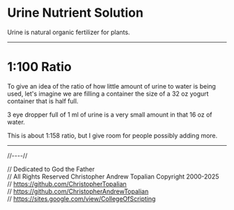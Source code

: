 # Urine Nutrient Solution

Urine is natural organic fertilizer for plants.

---

# 1:100 Ratio
To give an idea of the ratio of how little amount of urine to water is being used, let's imagine we are filling a container the size of a 32 oz yogurt container that is half full.

3 eye dropper full of 1 ml of urine is a very small amount in that 16 oz of water.

This is about 1:158 ratio, but I give room for people possibly adding more.

---

//----//

// Dedicated to God the Father  
// All Rights Reserved Christopher Andrew Topalian Copyright 2000-2025  
// https://github.com/ChristopherTopalian  
// https://github.com/ChristopherAndrewTopalian  
// https://sites.google.com/view/CollegeOfScripting  

